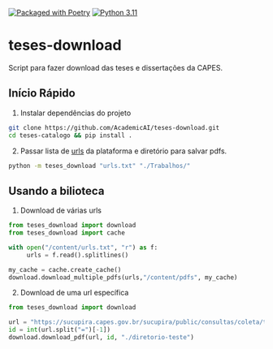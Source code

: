[![Packaged with Poetry][poetry-badge]](https://python-poetry.org/)
[![Python 3.11][python-badge]](https://www.python.org/)
# teses-download

Script para fazer download das teses e dissertações da CAPES.

## Início Rápido
1. Instalar dependências do projeto
```sh
git clone https://github.com/AcademicAI/teses-download.git
cd teses-catalogo && pip install .
```

2. Passar lista de [urls](https://gist.github.com/jessicacardoso/d711ed26a1c33555085d7d470d55bd45) da plataforma e diretório para salvar pdfs.
```sh
python -m teses_download "urls.txt" "./Trabalhos/"
```

## Usando a bilioteca


1. Download de várias urls
```python
from teses_download import download
from teses_download import cache

with open("/content/urls.txt", "r") as f:
     urls = f.read().splitlines()

my_cache = cache.create_cache()
download.download_multiple_pdfs(urls,"/content/pdfs", my_cache)
```

2. Download de uma url específica
```python
from teses_download import download

url = "https://sucupira.capes.gov.br/sucupira/public/consultas/coleta/trabalhoConclusao/viewTrabalhoConclusao.xhtml?popup=true&id_trabalho=13398016"
id = int(url.split("=")[-1])
download.download_pdf(url, id, "./diretorio-teste")
```

[poetry-badge]: https://img.shields.io/badge/packaging-poetry-cyan.svg
[python-badge]: https://img.shields.io/badge/python-3.10%20%7C%203.11-blue

